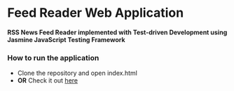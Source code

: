 # Feed Reader Web Application

**RSS News Feed Reader implemented with Test-driven Development using Jasmine JavaScript Testing Framework**

### How to run the application
* Clone the repository and open index.html
* **OR** Check it out [here](http://jorypestorious.com/front-end-web-developer-nanodegree/feedreader)
